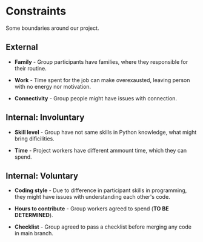 <!-- this template is for inspiration, feel free to change it however you like! -->

# Constraints

Some boundaries around our project.

## External

* **Family** - Group participants have families, where they
responsible for their routine.

* **Work** - Time spent for the job can make overexausted,
leaving person with no energy nor motivation.

* **Connectivity** - Group people might have issues with connection.
<!--
  constraints coming from the outside that your team has no control over:
  - project deadlines
  - number of unit tests required to pass a code review
  - technologies (sometimes a client will tell you what to use)
  - power or connectivity
  - ...
-->

## Internal: Involuntary

* **Skill level** - Group have not same skills in Python
knowledge, what might bring dificilities.

* **Time** - Project workers have different ammount time,
which they can spend.
<!--
  constraints that come from within your team, and you have no control over:
  - each of your individual skill levels
  - amount of time available to work on the project
-->

## Internal: Voluntary

* **Coding style** - Due to difference in participant skills in
programming, they might have issues with understanding each
other's code.

* **Hours to contribute** - Group workers agreed to spend (**TO
BE DETERMINED**).

* **Checklist** - Group agreed to pass a checklist before merging
any code in main branch.
<!--
  constraints that your team decided on to help scope the project. they may include:
  - coding style & conventions
  - agree on a code review checklist for the project repository
  - the number of hours you want to spend working
  - only using the colors black and white
-->